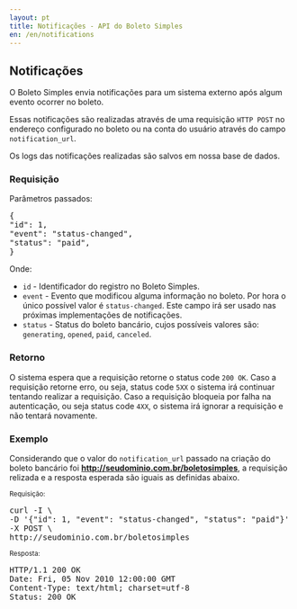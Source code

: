 ```yaml
---
layout: pt
title: Notificações - API do Boleto Simples
en: /en/notifications
---
```


## Notificações

O Boleto Simples envia notificações para um sistema externo após algum evento ocorrer no boleto.

  Essas notificações são realizadas através de uma requisição
  `HTTP POST` no endereço configurado no
  boleto ou na conta do usuário através do campo `notification_url`.

<div class="alert alert-info">Os logs das notificações realizadas são salvos em nossa base de dados.</div>

### Requisição

Parâmetros passados:

<pre class="bash">{
"id": 1,
"event": "status-changed",
"status": "paid",
}</pre>

Onde:

*   `id` - Identificador do registro no Boleto Simples.
*   `event` - Evento que modificou alguma informação no boleto. Por hora o único possível valor é `status-changed`. Este campo irá ser usado nas próximas implementações de notificações.
*   `status` - Status do boleto bancário, cujos possíveis valores são: `generating`, `opened`, `paid`, `canceled`.

### Retorno

O sistema espera que a requisição retorne o status code `200 OK`. Caso a requisição retorne erro, ou seja, status code `5XX` o sistema irá continuar tentando realizar a requisição. Caso a requisição bloqueia por falha na autenticação, ou seja status code `4XX`, o sistema irá ignorar a requisição e não tentará novamente.

### Exemplo

Considerando que o valor do `notification_url` passado na criação do boleto bancário foi **http://seudominio.com.br/boletosimples**, a requisição relizada e a resposta esperada são iguais as definidas abaixo.

<small>Requisição:</small>

<pre class="bash">
curl -I \
-D '{"id": 1, "event": "status-changed", "status": "paid"}' \
-X POST \
http://seudominio.com.br/boletosimples
</pre>

<small>Resposta:</small>

<pre class="json">
HTTP/1.1 200 OK
Date: Fri, 05 Nov 2010 12:00:00 GMT
Content-Type: text/html; charset=utf-8
Status: 200 OK
</pre>
